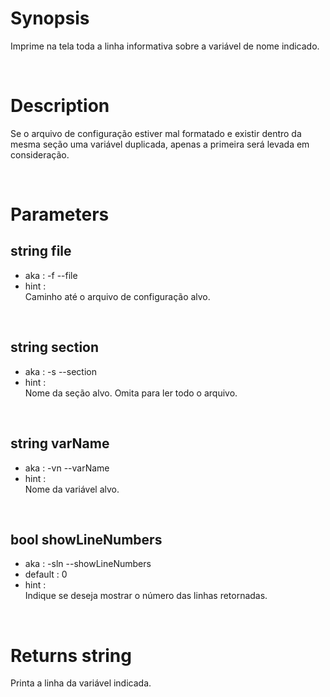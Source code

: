 # Synopsis

Imprime na tela toda a linha informativa sobre a variável de nome indicado.



&nbsp;

# Description

Se o arquivo de configuração estiver mal formatado e existir dentro da mesma 
seção uma variável duplicada, apenas a primeira será levada em consideração.



&nbsp;

# Parameters

## string file

- aka       : -f --file
- hint      :  
  Caminho até o arquivo de configuração alvo.


&nbsp;

## string section

- aka       : -s --section
- hint      :  
  Nome da seção alvo. Omita para ler todo o arquivo.


&nbsp;

## string varName

- aka       : -vn --varName
- hint      :  
  Nome da variável alvo.


&nbsp;

## bool showLineNumbers

- aka       : -sln --showLineNumbers
- default   : 0
- hint      :  
  Indique se deseja mostrar o número das linhas retornadas.



&nbsp;

# Returns string

Printa a linha da variável indicada.